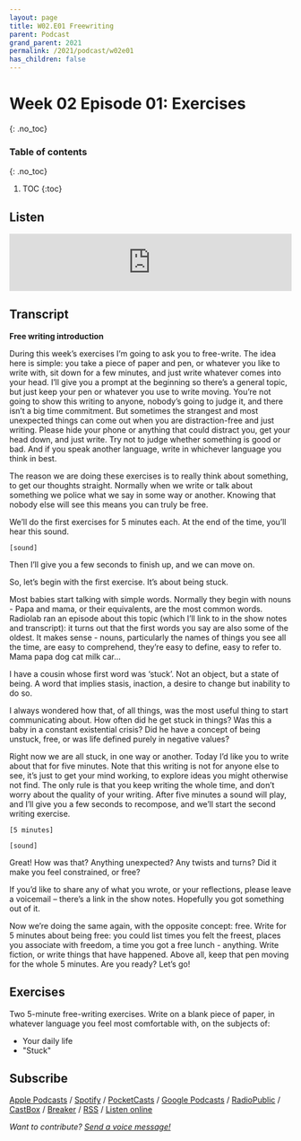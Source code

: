```yaml
---
layout: page
title: W02.E01 Freewriting
parent: Podcast
grand_parent: 2021
permalink: /2021/podcast/w02e01
has_children: false
---
```



# Week 02 Episode 01: Exercises
{: .no_toc}

### Table of contents
{: .no_toc}

1. TOC
{:toc}

## Listen

<iframe iframe src="https://anchor.fm/olliepalmer/embed/episodes/2021.W2.E1-Action-es07ar/a-a1p671f" height="102px" width="100%" frameborder="0" scrolling="no"></iframe>


## Transcript

**Free writing introduction**

During this week’s exercises I’m going to ask you to free-write. The idea here is simple: you take a piece of paper and pen, or whatever you like to write with, sit down for a few minutes, and just write whatever comes into your head. I’ll give you a prompt at the beginning so there’s a general topic, but just keep your pen or whatever you use to write moving. You’re not going to show this writing to anyone, nobody’s going to judge it, and there isn’t a big time commitment. But sometimes the strangest and most unexpected things can come out when you are distraction-free and just writing. Please hide your phone or anything that could distract you, get your head down, and just write. Try not to judge whether something is good or bad. And if you speak another language, write in whichever language you think in best.

The reason we are doing these exercises is to really think about something, to get our thoughts straight. Normally when we write or talk about something we police what we say in some way or another. Knowing that nobody else will see this means you can truly be free.

We’ll do the first exercises for 5 minutes each. At the end of the time, you’ll hear this sound.

```
[sound]
```

Then I’ll give you a few seconds to finish up, and we can move on.

So, let’s begin with the first exercise. It’s about being stuck.

Most babies start talking with simple words. Normally they begin with nouns - Papa and mama, or their equivalents, are the most common words. Radiolab ran an episode about this topic (which I’ll link to in the show notes and transcript): it turns out that the first words you say are also some of the oldest. It makes sense - nouns, particularly the names of things you see all the time, are easy to comprehend, they’re easy to define, easy to refer to. Mama papa dog cat milk car...

I have a cousin whose first word was ‘stuck’. Not an object, but a state of being. A word that implies stasis, inaction, a desire to change but inability to do so.

I always wondered how that, of all things, was the most useful thing to start communicating about. How often did he get stuck in things? Was this a baby in a constant existential crisis? Did he have a concept of being unstuck, free, or was life defined purely in negative values?

Right now we are all stuck, in one way or another. Today I’d like you to write about that for five minutes. Note that this writing is not for anyone else to see, it’s just to get your mind working, to explore ideas you might otherwise not find. The only rule is that you keep writing the whole time, and don’t worry about the quality of your writing. After five minutes a sound will play, and I’ll give you a few seconds to recompose, and we’ll start the second writing exercise.

```
[5 minutes]
```

```
[sound]
```

Great! How was that? Anything unexpected? Any twists and turns? Did it make you feel constrained, or free?

If you’d like to share any of what you wrote, or your reflections, please leave a voicemail – there’s a link in the show notes. Hopefully you got something out of it.

Now we’re doing the same again, with the opposite concept: free. Write for 5 minutes about being free: you could list times you felt the freest, places you associate with freedom, a time you got a free lunch - anything. Write fiction, or write things that have happened. Above all, keep that pen moving for the whole 5 minutes. Are you ready? Let’s go!


## Exercises

Two 5-minute free-writing exercises. Write on a blank piece of paper, in whatever language you feel most comfortable with, on the subjects of:

- Your daily life
- "Stuck"

## Subscribe

[Apple Podcasts](https://podcasts.apple.com/gb/podcast/parallel-worlds/id1504529134) / [Spotify](https://open.spotify.com/show/3L3RhKaoqQZoU9fIcLuZjz) / [PocketCasts](https://pca.st/ha20534r) / [Google Podcasts](https://www.google.com/podcasts?feed=aHR0cHM6Ly9hbmNob3IuZm0vcy8xODg0YjAwOC9wb2RjYXN0L3Jzcw%3D%3D) / [RadioPublic](https://radiopublic.com/parallel-worlds-WzVy1K) / [CastBox](https://castbox.fm/channel/id2710471?utm_source=podcaster&utm_medium=dlink&utm_campaign=c_2710471&utm_content=Parallel%20Worlds-CastBox_FM) / [Breaker](https://www.breaker.audio/parallel-worlds) / [RSS](https://anchor.fm/s/1884b008/podcast/rss) / [Listen online](https://anchor.fm/olliepalmer)

_Want to contribute? [Send a voice message!](https://anchor.fm/olliepalmer/message)_
